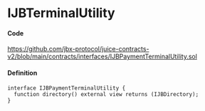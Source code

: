 # IJBTerminalUtility

#### Code

https://github.com/jbx-protocol/juice-contracts-v2/blob/main/contracts/interfaces/IJBPaymentTerminalUtility.sol

#### Definition

```
interface IJBPaymentTerminalUtility {
  function directory() external view returns (IJBDirectory);
}
```
